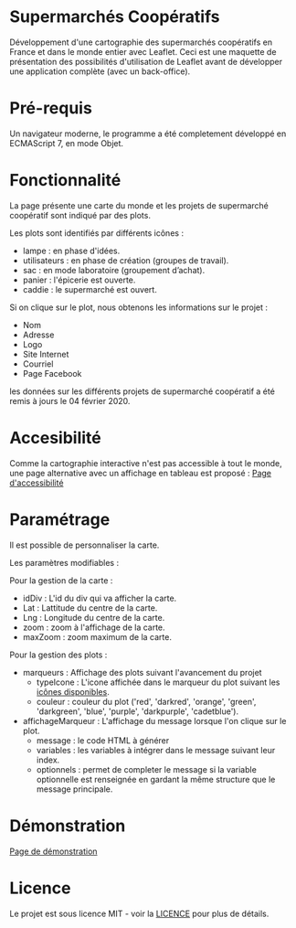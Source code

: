# Supermarchés Coopératifs
Développement d'une cartographie des supermarchés coopératifs en France et dans le monde entier avec Leaflet.
Ceci est une maquette de présentation des possibilités d'utilisation de Leaflet avant de développer une application complète (avec un back-office). 

# Pré-requis
Un navigateur moderne, le programme a été completement développé en ECMAScript 7, en mode Objet.

# Fonctionnalité
La page présente une carte du monde et les projets de supermarché coopératif sont indiqué par des plots.

Les plots sont identifiés par différents icônes :
- lampe : en phase d'idées.
- utilisateurs : en phase de création (groupes de travail).
- sac : en mode laboratoire (groupement d’achat).
- panier : l'épicerie est ouverte.
- caddie : le supermarché est ouvert.

Si on clique sur le plot, nous obtenons les informations sur le projet :
- Nom 
- Adresse
- Logo
- Site Internet
- Courriel
- Page Facebook

les données sur les différents projets de supermarché coopératif a été remis à jours le 04 février 2020.

# Accesibilité
Comme la cartographie interactive n'est pas accessible à tout le monde, une page alternative avec un affichage en tableau est proposé :
[Page d'accessibilité](https://zuff69.github.io/supermarches_cooperatifs/liste.html)

# Paramétrage
Il est possible de personnaliser la carte.

Les paramètres modifiables :

Pour la gestion de la carte :
- idDiv : L'id du div qui va afficher la carte.
- Lat : Lattitude du centre de la carte.
- Lng : Longitude du centre de la carte.
- zoom : zoom à l'affichage de la carte.
- maxZoom : zoom maximum de la carte.

Pour la gestion des plots :
- marqueurs : Affichage des plots suivant l'avancement du projet
   - typeIcone : L'icone affichée dans le marqueur du plot suivant les [icônes disponibles](https://fontawesome.com/v4.7.0/icons/).
   - couleur : couleur du plot ('red', 'darkred', 'orange', 'green', 'darkgreen', 'blue', 'purple', 'darkpurple', 'cadetblue').
- affichageMarqueur : L'affichage du message lorsque l'on clique sur le plot.
   - message : le code HTML à générer
   - variables : les variables à intégrer dans le message suivant leur index.
   - optionnels : permet de completer le message si la variable optionnelle est renseignée en gardant la même structure que le message principale.

# Démonstration
[Page de démonstration](https://zuff69.github.io/supermarches_cooperatifs/)

# Licence
Le projet est sous licence MIT - voir la [LICENCE](https://github.com/michaeldeloris/people-collector/blob/master/LICENSE) pour plus de détails.
